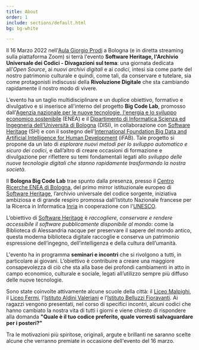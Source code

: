 ```yaml
---
title: About
order: 1
include: sections/default.html
bg: bg-white 

---
```

Il 16 Marzo 2022 nell'[Aula Giorgio Prodi](https://disci.unibo.it/it/dipartimento/sedi-e-spazi/aule/aule-sedi-bologna/aula-giorgio-prodi) a Bologna (e in diretta streaming sulla piattaforma Zoom) si terrà l'evento **Software Heritage, l'Archivio Universale dei Codici - Divagazioni sul tema**: una giornata dedicata all’*Open Source*, ai *nuovi archivi digitali* e ai *codici*, 
intesi sia come parte del nostro patrimonio culturale e quindi, come tali, da conservare e tutelare, sia come protagonisti indiscussi della **Rivoluzione Digitale** che sta cambiando rapidamente il nostro modo di vivere.

L’evento ha un taglio multidisciplinare e un duplice obiettivo, formativo e divulgativo e si inserisce all'interno del progetto **Big Code Lab**, promosso dall'[Agenzia nazionale per le nuove tecnologie, l'energia e lo sviluppo economico sostenibile](https://www.enea.it/) (ENEA) e il [Dipartimento di Informatica Scienza ed Ingegneria dell’Università di Bologna](https://disi.unibo.it/it) (DISI), in collaborazione con [Software Heritage](https://www.softwareheritage.org/) (SH) e con il sostegno dell'[International Foundation Big Data and Artificial Intelligence for Human Development](https://www.ifabfoundation.org/) (iFAB).
Tale progetto si propone da un lato di *esplorare nuovi metodi per lo sviluppo automatico e sicuro dei codici*, e dall’altro di creare occasioni di formazione e divulgazione per riflettere su temi fondamentali legati allo *sviluppo delle nuove tecnologie digitali che stanno rapidamente trasformando la nostra società*.  

Il **Bologna Big Code Lab** trae spunto dalla presenza, presso il [Centro Ricerche ENEA di Bologna](https://www.bologna.enea.it/), del primo mirror istituzionale europeo di [Software Heritage](https://www.softwareheritage.org/), l’archivio universale del codice sorgente, iniziativa ambiziosa e di grande respiro promossa dall'Istituto Nazionale francese per la Ricerca in Informatica [Inria](https://www.inria.fr/en) in cooperazione con l'[UNESCO](https://www.unesco.it/).  


L’obiettivo di [Software Heritage](https://www.softwareheritage.org/) è *raccogliere, conservare e rendere accessibile il software pubblicamente disponibile al mondo*: come la Biblioteca di Alessandria nacque per preservare il sapere del mondo antico, questa moderna biblioteca digitale raccoglie e conserva un patrimonio espressione dell’ingegno, dell’intelligenza e della cultura dell’umanità. 


L'evento ha in programma **seminari e incontri** che si rivolgono a tutti, in particolare ai giovani. 
L’obiettivo è contribuire a  creare una maggiore consapevolezza di ciò che sta alla base dei profondi cambiamenti  in atto in campo economico, culturale e sociale, legati all’utilizzo sempre più diffuso delle nuove tecnologie.

Sono state coinvolte attivamente alcune scuole della città: il [Liceo Malpighi](https://www.scuolemalpighi.it), il [Liceo Fermi](https://www.liceofermibo.edu.it), l'[Istituto Aldini Valeriani](http://avbo.it) e l’[Istituto Belluzzi Fioravanti](https://www.belluzzifioravanti.it). 
Ai ragazzi vengono presentati, nel corso di specifici incontri, alcuni codici che hanno cambiato la nostra vita di tutti i giorni e viene chiesto di rispondere alla domanda
**"Quale è il tuo codice preferito, quale vorresti salvaguardare per i posteri?"**

Tra le motivazioni più spiritose, originali, argute e brillanti ne saranno scelte alcune che verranno premiate in occasione dell'evento del 16 marzo.